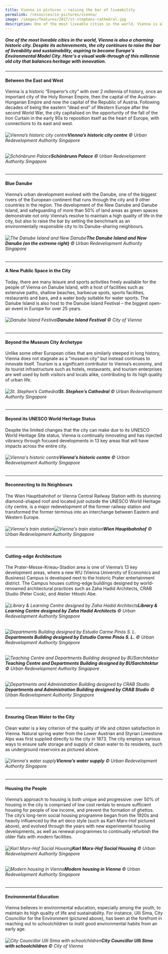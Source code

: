 ```yaml
---
title: Vienna in pictures — raising the bar of liveability
permalink: /resources/in-pictures/vienna/
image: /images/features/2017/st-stephens-cathedral.jpg
description: One of the most liveable cities in the world, Vienna is also a charming historic city. Despite its achievements, the city continues to raise the bar of liveability and sustainability, aspiring to become Europe’s Environmental Model City. Here's a visual walk-through of this millennia old city that balances heritage with innovation.
---
```


##### One of the most liveable cities in the world, Vienna is also a charming historic city. Despite its achievements, the city continues to raise the bar of liveability and sustainability, aspiring to become Europe’s Environmental Model City. Here's a visual walk-through of this millennia old city that balances heritage with innovation.

---

#### **Between the East and West**

Vienna is a historic “Emperor’s city” with over 2 millennia of history, once an important city of the Holy Roman Empire, then the capital of the Austrian-Hungarian Empire and now the capital of the Republic of Austria. Following decades of being the eastern “dead end” of Western Europe after the second World War, the city capitalised on the opportunity of the fall of the Iron Curtain in the early 90s to reposition itself as the heart of Europe, with connections to its east and west.

###### ![Vienna’s historic city centre](/images/features/2017/vienna-aerial.jpg/)**Vienna’s historic city centre** © Urban Redevelopment Authority Singapore

###### ![Schönbrunn Palace](/images/features/2017/schobrunn-palace.jpg/)**Schönbrunn Palace** © Urban Redevelopment Authority Singapore

---

#### **Blue Danube**

Vienna’s urban development evolved with the Danube, one of the biggest rivers of the European continent that runs through the city and 9 other countries in the region. The development of the New Danube and Danube Island, and safeguarding of more than 50% of land areas as green spaces demonstrate not only Vienna’s resolve to maintain a high quality of life in the city, but also to raise the bar by setting the benchmark as an environmentally responsible city to its Danube-sharing neighbours.

###### ![The Danube Island and New Danube](/images/features/2017/danube-island.jpg/)**The Danube Island and New Danube (on the extreme right)** © Urban Redevelopment Authority Singapore

---

#### **A New Public Space in the City**

Today, there are many leisure and sports activities freely available for the people of Vienna on Danube Island, with a host of facilities such as extensive paths, shallow beaches, barbecue spots, sports facilities, restaurants and bars, and a water body suitable for water sports. The Danube Island is also host to the Danube Island Festival – the biggest open-air event in Europe for over 25 years.

###### ![Danube Island Festival](/images/features/2017/danube-island-festival.jpg/)**Danube Island Festival** © City of Vienna

---

#### **Beyond the Museum City Archetype**

Unlike some other European cities that are similarly steeped in long history, Vienna does not stagnate as a “museum city” but instead continues to innovate itself. Tourism is a significant contributor to Vienna’s economy, and its tourist infrastructure such as hotels, restaurants, and tourism enterprises are well used by both visitors and locals alike, contributing to its high quality of urban life.

###### ![St. Stephen’s Cathedral](/images/features/2017/st-stephens-cathedral.jpg/)**St. Stephen’s Cathedral** © Urban Redevelopment Authority Singapore

---

#### **Beyond its UNESCO World Heritage Status**

Despite the limited changes that the city can make due to its UNESCO World Heritage Site status, Vienna is continually innovating and has injected vibrancy through focused developments in 13 key areas that will have impacts across the entire city.

###### ![Vienna's historic centre](/images/features/2017/vienna-centre.jpg/)**Vienna's historic centre** © Urban Redevelopment Authority Singapore

---

#### **Reconnecting to its Neighbours**

The Wien Hauptbahnhof or Vienna Central Railway Station with its stunning diamond-shaped roof and located just outside the UNESCO World Heritage city centre, is a major redevelopment of the former railway station and transformed the former terminus into an interchange between Eastern and Western Europe.

###### ![Vienna's train station](/images/features/2017/vienna-train-station.jpg/)![Vienna's train station](/images/features/2017/vienna-train-station2.jpg/)**Wien Hauptbahnhof** © Urban Redevelopment Authority Singapore

---

#### **Cutting-edge Architecture**

The Prater-Messe-Krieau-Stadion area is one of Vienna’s 13 key development areas, where a new WU (Vienna University of Economics and Business) Campus is developed next to the historic Prater entertainment district. The Campus houses cutting-edge buildings designed by world-renowned architectural practices such as Zaha Hadid Architects, CRAB Studio (Peter Cook), and Atelier Hitoshi Abe.

###### ![Library & Learning Centre designed by Zaha Hadid Architects](/images/features/2017/vienna-zaha.jpg/)**Library & Learning Centre designed by Zaha Hadid Architects** © Urban Redevelopment Authority Singapore

###### ![Departments Building designed by Estudio Carme Pinós S. L.](/images/features/2017/vienna-departments-building.jpg/)**Departments Building designed by Estudio Carme Pinós S. L.** © Urban Redevelopment Authority Singapore

###### ![Teaching Centre and Departments Building designed by BUSarchitektur](/images/features/2017/vienna-teaching-centre.jpg/)**Teaching Centre and Departments Building designed by BUSarchitektur** © Urban Redevelopment Authority Singapore

###### ![Departments and Administration Building designed by CRAB Studio](/images/features/2017/vienna-crab-studio.jpg/)**Departments and Administration Building designed by CRAB Studio** © Urban Redevelopment Authority Singapore

---

#### **Ensuring Clean Water to the City**

Clean water is a key criterion of the quality of life and citizen satisfaction in Vienna. Natural spring water from the Lower Austrian and Styrian Limestone Alps was first supplied directly to the city in 1873. The city employs various ways to ensure safe storage and supply of clean water to its residents, such as underground reservoirs as pictured above.

###### ![Vienna's water supply](/images/features/2017/vienna-water.jpg/)**Vienna's water supply** © Urban Redevelopment Authority Singapore

---

#### **Housing the People**

Vienna’s approach to housing is both unique and progressive: over 50% of housing in the city is comprised of low cost rentals to ensure sufficient housing for people of low income, and prevent the formation of ghettos. The city’s long-term social housing programme began from the 1920s and heavily influenced by the art deco style (such as Karl-Marx-Hof pictured above), and evolved through the years with new experimental housing developments, as well as renewal programmes to continually refurbish the older flats with modern facilities.

###### ![Karl Marx-Hof Social Housing](/images/features/2017/vienna-social-housing.jpg/)**Karl Marx-Hof Social Housing** © Urban Redevelopment Authority Singapore

###### ![Modern housing in Vienna](/images/features/2017/vienna-housing.jpg/)**Modern housing in Vienna** © Urban Redevelopment Authority Singapore

---

#### **Environmental Education**

Vienna believes in environmental education, especially among the youth, to maintain its high quality of life and sustainability. For instance, Ulli Sima, City Councillor for the Environment (pictured above), has been at the forefront in reaching out to schoolchildren to instil good environmental habits from an early age. 

###### ![City Councillor Ulli Sima with schoolchildren ](/images/features/2017/vienna-environment-education.jpg/)**City Councillor Ulli Sima with schoolchildren** © City of Vienna
